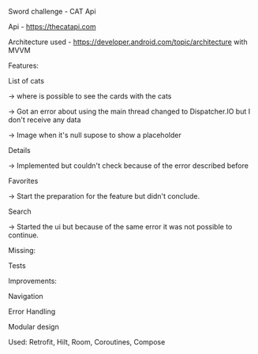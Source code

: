 Sword challenge - CAT Api

Api - https://thecatapi.com 

Architecture used - https://developer.android.com/topic/architecture with MVVM

Features: 

List of cats 

-> where is possible to see the cards with the cats
             
-> Got an error about using the main thread changed to Dispatcher.IO but I don't receive any data

-> Image when it's null supose to show a placeholder

Details 

-> Implemented but couldn't check because of the error described before

Favorites 

-> Start the preparation for the feature but didn't conclude. 

Search 

-> Started the ui but because of the same error it was not possible to continue. 

Missing: 

Tests

Improvements:

Navigation

Error Handling

Modular design

Used:
Retrofit,
Hilt,
Room,
Coroutines,
Compose
